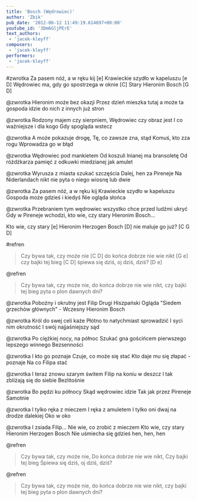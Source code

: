 ```yaml
---
title: 'Bosch (Wędrowiec)'
author: 'Zbik'
pub_date: '2012-06-12 11:49:19.614697+00:00'
youtube_id: '3Dm6GljPErE'
text_authors:
 - 'jacek-kleyff'
composers:
 - 'jacek-kleyff'
performers:
 - 'jacek-kleyff'
---
```


#zwrotka
Za pasem nóż, a w ręku kij [e]
Krawieckie szydło w kapeluszu [e D]
Wędrowiec ma, gdy go spostrzega w oknie [C]
Stary Hieronim Bosch [G D]

@zwrotka
Hieronim może bez okazji
Przez dzień mieszka tutaj
a może ta gospoda idzie do nich
z innych już stron

@zwrotka
Rodzony majem czy sierpniem,
Wędrowiec czy obraz jest
I co ważniejsze i dla kogo
Gdy spogląda wstecz

@zwrotka
A może pokazuje drogę,
Tę, co zawsze zna, stąd
Komuś, kto zza rogu
Wprowadza go w błąd

@zwrotka
Wędrowiec pod mankietem
Od koszuli lnianej ma bransoletę
Od różdżkarza pamięć z odkuwki miedzianej
jak amulet

@zwrotka
Wyrusza z miasta szukać szczęścia
Dalej, hen za Pireneje
Na Niderlandach nikt nie pyta o niego
wiosnę lub dwie

@zwrotka
Za pasem nóż, a w ręku kij
Krawieckie szydło w kapeluszu
Gospoda może gdzieś i kiedyś
Nie ogląda słońca

@zwrotka
Przebraniem tym wędrowiec
wszystko chce przed ludźmi ukryć
Gdy w Pireneje wchodzi,
kto wie, czy stary Hieronim Bosch...

Kto wie, czy stary [e]
Hieronim Herzogen Bosch [D]
nie maluje go już? [C G D]

#refren
>Czy bywa tak, czy może nie [C D]
>do końca dobrze nie wie nikt [G e]
>czy bajki tej bieg [C D]
>śpiewa się dziś, oj dziś, dziś? [D e]

@refren
>Czy bywa tak, czy może nie,
>do końca dobrze nie wie nikt,
>czy bajki tej bieg
>pyta o plon dawnych dni?

@zwrotka
Pobożny i okrutny jest
Filip Drugi Hiszpański
Ogląda "Siedem grzechów głównych" -
Wczesny Hieronim Bosch

@zwrotka
Król do swej celi każe
Płótno to natychmiast sprowadzić
I syci nim okrutność
I swój najjaśniejszy sąd

@zwrotka
Po ciężkiej nocy, na północ
Szukać gna gościńcem
pierwszego lepszego winnego
Bezsenności

@zwrotka
I kto go poznaje
Czuje, co może się stać
Kto daje mu się złapać - poznaje
Na co Filipa stać

@zwrotka
I teraz znowu szarym świtem
Filip na koniu w deszcz
I tak zbliżają się do siebie
Bezlitośnie

@zwrotka
Bo pędzi ku północy
Skąd wędrowiec idzie
Tak jak przez Pireneje
Samotnie

@zwrotka
I tylko ręka z mieczem
I ręka z amuletem
I tylko oni dwaj na drodze dalekiej
Oko w oko

@zwrotka
I zsiada Filip...
Nie wie, co zrobić z mieczem
Kto wie, czy stary Hieronim Herzogen Bosch
Nie uśmiecha się gdzieś hen, hen, hen

@refren
>Czy bywa tak, czy może nie,
>Do końca dobrze nie wie nikt,
>Czy bajki tej bieg
>Śpiewa się dziś, oj dziś, dziś?

@refren
>Czy bywa tak, czy może nie,
>do końca dobrze nie wie nikt,
>czy bajki tej bieg
>pyta o plon dawnych dni?
